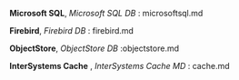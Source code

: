 **Microsoft SQL**, *Microsoft SQL DB* : microsoftsql.md

**Firebird**, *Firebird DB* : firebird.md

**ObjectStore**, *ObjectStore DB* :objectstore.md

**InterSystems Cache** , *InterSystems Cache MD* : cache.md 
